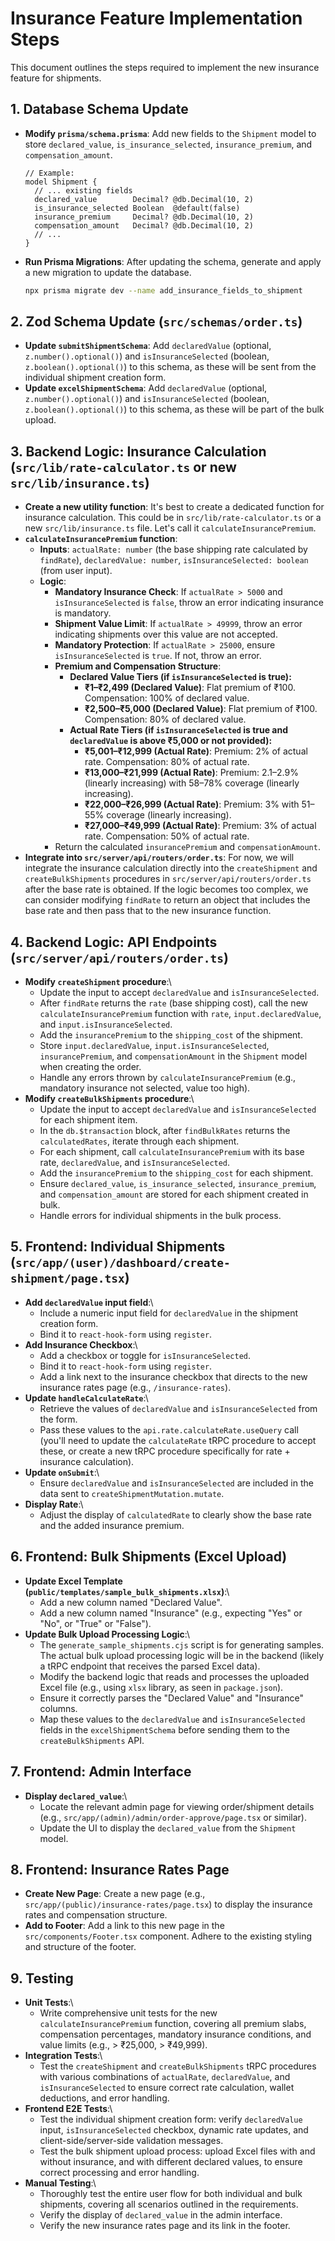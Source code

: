 # Insurance Feature Implementation Steps

This document outlines the steps required to implement the new insurance feature for shipments.

## 1. Database Schema Update

*   **Modify `prisma/schema.prisma`**: Add new fields to the `Shipment` model to store `declared_value`, `is_insurance_selected`, `insurance_premium`, and `compensation_amount`.

    ```prisma
    // Example:
    model Shipment {
      // ... existing fields
      declared_value        Decimal? @db.Decimal(10, 2)
      is_insurance_selected Boolean  @default(false)
      insurance_premium     Decimal? @db.Decimal(10, 2)
      compensation_amount   Decimal? @db.Decimal(10, 2)
      // ...
    }
    ```

*   **Run Prisma Migrations**: After updating the schema, generate and apply a new migration to update the database.

    ```bash
    npx prisma migrate dev --name add_insurance_fields_to_shipment
    ```

## 2. Zod Schema Update (`src/schemas/order.ts`)

*   **Update `submitShipmentSchema`**: Add `declaredValue` (optional, `z.number().optional()`) and `isInsuranceSelected` (boolean, `z.boolean().optional()`) to this schema, as these will be sent from the individual shipment creation form.
*   **Update `excelShipmentSchema`**: Add `declaredValue` (optional, `z.number().optional()`) and `isInsuranceSelected` (boolean, `z.boolean().optional()`) to this schema, as these will be part of the bulk upload.

## 3. Backend Logic: Insurance Calculation (`src/lib/rate-calculator.ts` or new `src/lib/insurance.ts`)

*   **Create a new utility function**: It's best to create a dedicated function for insurance calculation. This could be in `src/lib/rate-calculator.ts` or a new `src/lib/insurance.ts` file. Let's call it `calculateInsurancePremium`.
*   **`calculateInsurancePremium` function**:
    *   **Inputs**: `actualRate: number` (the base shipping rate calculated by `findRate`), `declaredValue: number`, `isInsuranceSelected: boolean` (from user input).
    *   **Logic**:
        *   **Mandatory Insurance Check**: If `actualRate > 5000` and `isInsuranceSelected` is `false`, throw an error indicating insurance is mandatory.
        *   **Shipment Value Limit**: If `actualRate > 49999`, throw an error indicating shipments over this value are not accepted.
        *   **Mandatory Protection**: If `actualRate > 25000`, ensure `isInsuranceSelected` is `true`. If not, throw an error.
        *   **Premium and Compensation Structure**:
            *   **Declared Value Tiers (if `isInsuranceSelected` is true):**
                *   **₹1–₹2,499 (Declared Value)**: Flat premium of ₹100. Compensation: 100% of declared value.
                *   **₹2,500–₹5,000 (Declared Value)**: Flat premium of ₹100. Compensation: 80% of declared value.
            *   **Actual Rate Tiers (if `isInsuranceSelected` is true and `declaredValue` is above ₹5,000 or not provided):**
                *   **₹5,001–₹12,999 (Actual Rate)**: Premium: 2% of actual rate. Compensation: 80% of actual rate.
                *   **₹13,000–₹21,999 (Actual Rate)**: Premium: 2.1–2.9% (linearly increasing) with 58–78% coverage (linearly increasing).
                *   **₹22,000–₹26,999 (Actual Rate)**: Premium: 3% with 51–55% coverage (linearly increasing).
                *   **₹27,000–₹49,999 (Actual Rate)**: Premium: 3% of actual rate. Compensation: 50% of actual rate.
        *   Return the calculated `insurancePremium` and `compensationAmount`.
*   **Integrate into `src/server/api/routers/order.ts`**: For now, we will integrate the insurance calculation directly into the `createShipment` and `createBulkShipments` procedures in `src/server/api/routers/order.ts` after the base rate is obtained. If the logic becomes too complex, we can consider modifying `findRate` to return an object that includes the base rate and then pass that to the new insurance function.

## 4. Backend Logic: API Endpoints (`src/server/api/routers/order.ts`)

*   **Modify `createShipment` procedure**:\
    *   Update the input to accept `declaredValue` and `isInsuranceSelected`.
    *   After `findRate` returns the `rate` (base shipping cost), call the new `calculateInsurancePremium` function with `rate`, `input.declaredValue`, and `input.isInsuranceSelected`.
    *   Add the `insurancePremium` to the `shipping_cost` of the shipment.
    *   Store `input.declaredValue`, `input.isInsuranceSelected`, `insurancePremium`, and `compensationAmount` in the `Shipment` model when creating the order.
    *   Handle any errors thrown by `calculateInsurancePremium` (e.g., mandatory insurance not selected, value too high).
*   **Modify `createBulkShipments` procedure**:\
    *   Update the input to accept `declaredValue` and `isInsuranceSelected` for each shipment item.
    *   In the `db.$transaction` block, after `findBulkRates` returns the `calculatedRates`, iterate through each shipment.
    *   For each shipment, call `calculateInsurancePremium` with its base rate, `declaredValue`, and `isInsuranceSelected`.
    *   Add the `insurancePremium` to the `shipping_cost` for each shipment.
    *   Ensure `declared_value`, `is_insurance_selected`, `insurance_premium`, and `compensation_amount` are stored for each shipment created in bulk.
    *   Handle errors for individual shipments in the bulk process.

## 5. Frontend: Individual Shipments (`src/app/(user)/dashboard/create-shipment/page.tsx`)

*   **Add `declaredValue` input field**:\
    *   Include a numeric input field for `declaredValue` in the shipment creation form.
    *   Bind it to `react-hook-form` using `register`.
*   **Add Insurance Checkbox**:\
    *   Add a checkbox or toggle for `isInsuranceSelected`.
    *   Bind it to `react-hook-form` using `register`.
    *   Add a link next to the insurance checkbox that directs to the new insurance rates page (e.g., `/insurance-rates`).
*   **Update `handleCalculateRate`**:\
    *   Retrieve the values of `declaredValue` and `isInsuranceSelected` from the form.
    *   Pass these values to the `api.rate.calculateRate.useQuery` call (you'll need to update the `calculateRate` tRPC procedure to accept these, or create a new tRPC procedure specifically for rate + insurance calculation).
*   **Update `onSubmit`**:\
    *   Ensure `declaredValue` and `isInsuranceSelected` are included in the data sent to `createShipmentMutation.mutate`.
*   **Display Rate**:\
    *   Adjust the display of `calculatedRate` to clearly show the base rate and the added insurance premium.

## 6. Frontend: Bulk Shipments (Excel Upload)

*   **Update Excel Template (`public/templates/sample_bulk_shipments.xlsx`)**:\
    *   Add a new column named "Declared Value".
    *   Add a new column named "Insurance" (e.g., expecting "Yes" or "No", or "True" or "False").
*   **Update Bulk Upload Processing Logic**:\
    *   The `generate_sample_shipments.cjs` script is for generating samples. The actual bulk upload processing logic will be in the backend (likely a tRPC endpoint that receives the parsed Excel data).
    *   Modify the backend logic that reads and processes the uploaded Excel file (e.g., using `xlsx` library, as seen in `package.json`).
    *   Ensure it correctly parses the "Declared Value" and "Insurance" columns.
    *   Map these values to the `declaredValue` and `isInsuranceSelected` fields in the `excelShipmentSchema` before sending them to the `createBulkShipments` API.

## 7. Frontend: Admin Interface

*   **Display `declared_value`**:\
    *   Locate the relevant admin page for viewing order/shipment details (e.g., `src/app/(admin)/admin/order-approve/page.tsx` or similar).
    *   Update the UI to display the `declared_value` from the `Shipment` model.

## 8. Frontend: Insurance Rates Page

*   **Create New Page**: Create a new page (e.g., `src/app/(public)/insurance-rates/page.tsx`) to display the insurance rates and compensation structure.
*   **Add to Footer**: Add a link to this new page in the `src/components/Footer.tsx` component. Adhere to the existing styling and structure of the footer.

## 9. Testing

*   **Unit Tests**:\
    *   Write comprehensive unit tests for the new `calculateInsurancePremium` function, covering all premium slabs, compensation percentages, mandatory insurance conditions, and value limits (e.g., > ₹25,000, > ₹49,999).
*   **Integration Tests**:\
    *   Test the `createShipment` and `createBulkShipments` tRPC procedures with various combinations of `actualRate`, `declaredValue`, and `isInsuranceSelected` to ensure correct rate calculation, wallet deductions, and error handling.
*   **Frontend E2E Tests**:\
    *   Test the individual shipment creation form: verify `declaredValue` input, `isInsuranceSelected` checkbox, dynamic rate updates, and client-side/server-side validation messages.
    *   Test the bulk shipment upload process: upload Excel files with and without insurance, and with different declared values, to ensure correct processing and error handling.
*   **Manual Testing**:\
    *   Thoroughly test the entire user flow for both individual and bulk shipments, covering all scenarios outlined in the requirements.
    *   Verify the display of `declared_value` in the admin interface.
    *   Verify the new insurance rates page and its link in the footer.
